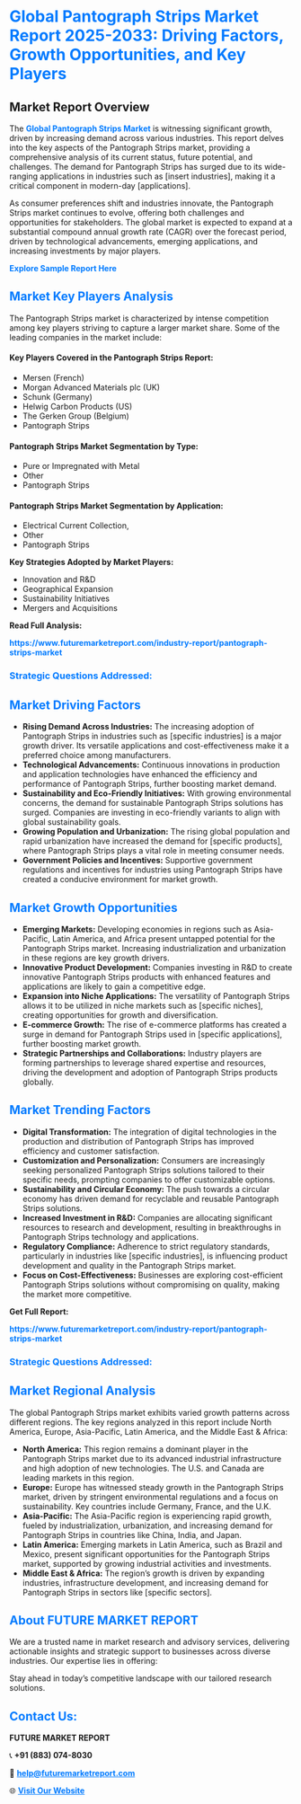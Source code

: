 <h1 style="color: #007BFF;">Global Pantograph Strips Market Report 2025-2033: Driving Factors, Growth Opportunities, and Key Players</h1>

<section id="overview">
<h2>Market Report Overview</h2>
<p>The <a href="https://www.futuremarketreport.com/industry-report/pantograph-strips-market" style="color: #007BFF; text-decoration: none;"><strong>Global Pantograph Strips Market</strong></a> is witnessing significant growth, driven by increasing demand across various industries. This report delves into the key aspects of the Pantograph Strips market, providing a comprehensive analysis of its current status, future potential, and challenges. The demand for Pantograph Strips has surged due to its wide-ranging applications in industries such as [insert industries], making it a critical component in modern-day [applications].</p>
<p>As consumer preferences shift and industries innovate, the Pantograph Strips market continues to evolve, offering both challenges and opportunities for stakeholders. The global market is expected to expand at a substantial compound annual growth rate (CAGR) over the forecast period, driven by technological advancements, emerging applications, and increasing investments by major players.</p>
</section>

<section id="overview">
<p><a href="https://www.futuremarketreport.com/request-sample/reportId=106525" style="color: #007BFF; text-decoration: none;"><strong>Explore Sample Report Here</strong></a></p>
</section>

<section id="key-players">
<h2 style="color: #007BFF;">Market Key Players Analysis</h2>
<p>The Pantograph Strips market is characterized by intense competition among key players striving to capture a larger market share. Some of the leading companies in the market include:</p>
<h4>Key Players Covered in the Pantograph Strips Report:</h4>
<ul><li>Mersen (French)</li><li>Morgan Advanced Materials plc (UK)</li><li>Schunk (Germany)</li><li>Helwig Carbon Products (US)</li><li>The Gerken Group (Belgium)</li><li>Pantograph Strips</li></ul>
<h4>Pantograph Strips Market Segmentation by Type:</h4>
<ul><li>Pure or Impregnated with Metal</li><li>Other</li><li>Pantograph Strips</li></ul>

<h4>Pantograph Strips Market Segmentation by Application:</h4>
<ul><li>Electrical Current Collection,</li><li>Other</li><li>Pantograph Strips</li></ul>
<p><strong>Key Strategies Adopted by Market Players:</strong></p>
<ul>
<li>Innovation and R&D</li>
<li>Geographical Expansion</li>
<li>Sustainability Initiatives</li>
<li>Mergers and Acquisitions</li>
</ul>
</section>

<section>
<p><strong>Read Full Analysis: </strong></p><a href="https://www.futuremarketreport.com/industry-report/pantograph-strips-market" style="color: #007BFF; text-decoration: none;"><strong>https://www.futuremarketreport.com/industry-report/pantograph-strips-market</strong></a>
<h3 style="color: #007BFF;">Strategic Questions Addressed:</h3>
</section>

<section id="driving-factors">
<h2 style="color: #007BFF;">Market Driving Factors</h2>
<ul>
<li><strong>Rising Demand Across Industries:</strong> The increasing adoption of Pantograph Strips in industries such as [specific industries] is a major growth driver. Its versatile applications and cost-effectiveness make it a preferred choice among manufacturers.</li>
<li><strong>Technological Advancements:</strong> Continuous innovations in production and application technologies have enhanced the efficiency and performance of Pantograph Strips, further boosting market demand.</li>
<li><strong>Sustainability and Eco-Friendly Initiatives:</strong> With growing environmental concerns, the demand for sustainable Pantograph Strips solutions has surged. Companies are investing in eco-friendly variants to align with global sustainability goals.</li>
<li><strong>Growing Population and Urbanization:</strong> The rising global population and rapid urbanization have increased the demand for [specific products], where Pantograph Strips plays a vital role in meeting consumer needs.</li>
<li><strong>Government Policies and Incentives:</strong> Supportive government regulations and incentives for industries using Pantograph Strips have created a conducive environment for market growth.</li>
</ul>
</section>

<section id="growth-opportunities">
<h2 style="color: #007BFF;">Market Growth Opportunities</h2>
<ul>
<li><strong>Emerging Markets:</strong> Developing economies in regions such as Asia-Pacific, Latin America, and Africa present untapped potential for the Pantograph Strips market. Increasing industrialization and urbanization in these regions are key growth drivers.</li>
<li><strong>Innovative Product Development:</strong> Companies investing in R&D to create innovative Pantograph Strips products with enhanced features and applications are likely to gain a competitive edge.</li>
<li><strong>Expansion into Niche Applications:</strong> The versatility of Pantograph Strips allows it to be utilized in niche markets such as [specific niches], creating opportunities for growth and diversification.</li>
<li><strong>E-commerce Growth:</strong> The rise of e-commerce platforms has created a surge in demand for Pantograph Strips used in [specific applications], further boosting market growth.</li>
<li><strong>Strategic Partnerships and Collaborations:</strong> Industry players are forming partnerships to leverage shared expertise and resources, driving the development and adoption of Pantograph Strips products globally.</li>
</ul>
</section>

<section id="trending-factors">
<h2 style="color: #007BFF;">Market Trending Factors</h2>
<ul>
<li><strong>Digital Transformation:</strong> The integration of digital technologies in the production and distribution of Pantograph Strips has improved efficiency and customer satisfaction.</li>
<li><strong>Customization and Personalization:</strong> Consumers are increasingly seeking personalized Pantograph Strips solutions tailored to their specific needs, prompting companies to offer customizable options.</li>
<li><strong>Sustainability and Circular Economy:</strong> The push towards a circular economy has driven demand for recyclable and reusable Pantograph Strips solutions.</li>
<li><strong>Increased Investment in R&D:</strong> Companies are allocating significant resources to research and development, resulting in breakthroughs in Pantograph Strips technology and applications.</li>
<li><strong>Regulatory Compliance:</strong> Adherence to strict regulatory standards, particularly in industries like [specific industries], is influencing product development and quality in the Pantograph Strips market.</li>
<li><strong>Focus on Cost-Effectiveness:</strong> Businesses are exploring cost-efficient Pantograph Strips solutions without compromising on quality, making the market more competitive.</li>
</ul>
</section>

<section>
<p><strong>Get Full Report: </strong></p><a href="https://www.futuremarketreport.com/industry-report/pantograph-strips-market" style="color: #007BFF; text-decoration: none;"><strong>https://www.futuremarketreport.com/industry-report/pantograph-strips-market</strong></a>
<h3 style="color: #007BFF;">Strategic Questions Addressed:</h3>
</section>


<section id="regional-analysis">
<h2 style="color: #007BFF;">Market Regional Analysis</h2>
<p>The global Pantograph Strips market exhibits varied growth patterns across different regions. The key regions analyzed in this report include North America, Europe, Asia-Pacific, Latin America, and the Middle East & Africa:</p>
<ul>
<li><strong>North America:</strong> This region remains a dominant player in the Pantograph Strips market due to its advanced industrial infrastructure and high adoption of new technologies. The U.S. and Canada are leading markets in this region.</li>
<li><strong>Europe:</strong> Europe has witnessed steady growth in the Pantograph Strips market, driven by stringent environmental regulations and a focus on sustainability. Key countries include Germany, France, and the U.K.</li>
<li><strong>Asia-Pacific:</strong> The Asia-Pacific region is experiencing rapid growth, fueled by industrialization, urbanization, and increasing demand for Pantograph Strips in countries like China, India, and Japan.</li>
<li><strong>Latin America:</strong> Emerging markets in Latin America, such as Brazil and Mexico, present significant opportunities for the Pantograph Strips market, supported by growing industrial activities and investments.</li>
<li><strong>Middle East & Africa:</strong> The region’s growth is driven by expanding industries, infrastructure development, and increasing demand for Pantograph Strips in sectors like [specific sectors].</li>
</ul>
</section>

<footer>
<h2 style="color: #007BFF;">About FUTURE MARKET REPORT</h2>
<p>We are a trusted name in market research and advisory services, delivering actionable insights and strategic support to businesses across diverse industries. Our expertise lies in offering:</p>

<p>Stay ahead in today’s competitive landscape with our tailored research solutions.</p>

<h2 style="color: #007BFF;">Contact Us:</h2>
<p><strong>FUTURE MARKET REPORT</strong></p>
<p>📞 <strong>+91 (883) 074-8030</strong></p>
<p>📧 <strong><a href="mailto:help@futuremarketreport.com" style="color: #007BFF;">help@futuremarketreport.com</a></strong></p>
<p>🌐 <strong><a href="https://www.futuremarketreport.com/" style="color: #007BFF;">Visit Our Website</a></strong></p>
</footer>
